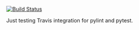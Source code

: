 [![Build Status](https://travis-ci.org/druttka/pylint-prs.svg?branch=master)](https://travis-ci.org/druttka/pylint-prs)

Just testing Travis integration for pylint and pytest.